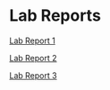 Lab Reports
============

[Lab Report 1](https://kwon-23.github.io/cse15l-lab-reports/lab-report-1-week-0.html)


[Lab Report 2](https://kwon-23.github.io/cse15l-lab-reports/lab-report-2-week-1.html)


[Lab Report 3](https://kwon-23.github.io/cse15l-lab-reports/lab-report-3-week-3.html)
